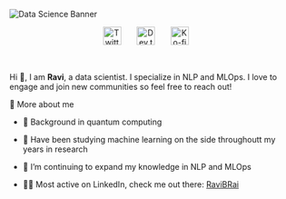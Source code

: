 ![Data Science Banner](Ravi’s%20Skills.png)

<p align="center">
  <a href="https://twitter.com/RaviDataMind"><img width="32px" alt="Twitter" title="Twitter" src="https://i.imgur.com/IJg4kP6.png"/></a>
  &#8287;&#8287;&#8287;&#8287;&#8287;
  <a href="https://www.linkedin.com/in/ravibrai/"><img width="32px" alt="Dev.to" title="Giingu Dev.to" src="https://i.imgur.com/OQUXwNp.png"></a>
  &#8287;&#8287;&#8287;&#8287;&#8287;
  <a href="https://ravinderrai.com"><img width="32px" alt="Ko-fi" title="Website" src="https://www.pngitem.com/pimgs/m/54-546558_website-logo-png-transparent-background-image-black-transparent.png"/></a>
  &#8287;&#8287;&#8287;&#8287;&#8287;
</p>

<br/>

<p>
  
Hi 👋, I am **Ravi**, a data scientist. I specialize in NLP and MLOps. I love to engage and join new communities so feel free to reach out!

<div>
  <summary>🧑 More about me</summary>

- 🚀 Background in quantum computing

- 🤖 Have been studying machine learning on the side throughoutt my years in research

- 🌱 I’m continuing to expand my knowledge in NLP and MLOps

- 👨‍💻 Most active on LinkedIn, check me out there: [RaviBRai](https://www.linkedin.com/in/ravibrai/)
  
</p>
